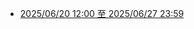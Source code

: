 - [2025/06/20 12:00 至 2025/06/27 23:59](https://act.mihoyo.com/ys/event/e20250620skk-fboy94/index.html?game_biz=hk4e_cn&mhy_presentation_style=fullscreen&mhy_auth_required=true&mhy_landscape=true&mhy_hide_status_bar=true)
